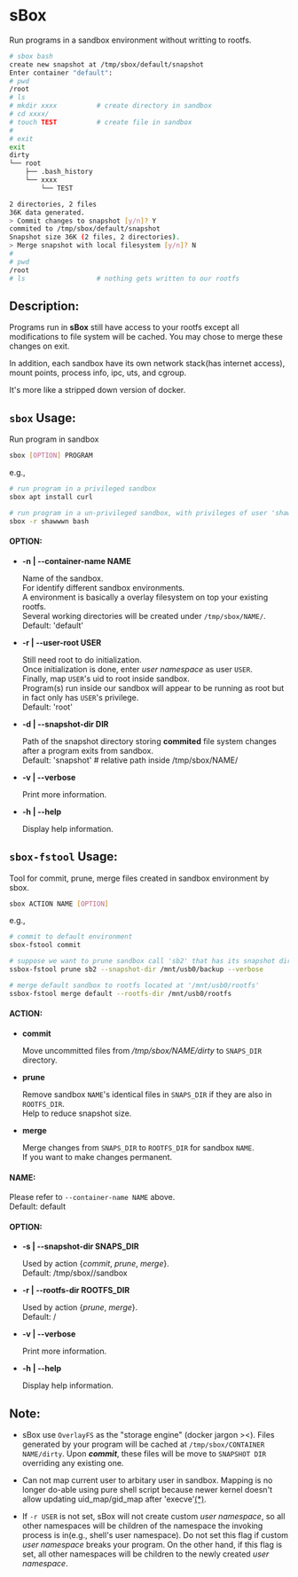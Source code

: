 # sBox

Run programs in a sandbox environment without writting to rootfs.

```bash
# sbox bash
create new snapshot at /tmp/sbox/default/snapshot
Enter container "default":
# pwd
/root
# ls
# mkdir xxxx          # create directory in sandbox
# cd xxxx/
# touch TEST          # create file in sandbox
#
# exit
exit
dirty
└── root
    ├── .bash_history
    └── xxxx
        └── TEST

2 directories, 2 files
36K data generated.
> Commit changes to snapshot [y/n]? Y
commited to /tmp/sbox/default/snapshot
Snapshot size 36K (2 files, 2 directories).
> Merge snapshot with local filesystem [y/n]? N
#
# pwd
/root
# ls                  # nothing gets written to our rootfs
```


## Description:

Programs run in **sBox** still have access to your rootfs except all modifications to file system will be cached. You may chose to merge these changes on exit.

In addition, each sandbox have its own network stack(has internet access), mount points, process info, ipc, uts, and cgroup.

It's more like a stripped down version of docker.

## `sbox` Usage: 

Run program in sandbox

```bash
sbox [OPTION] PROGRAM
```

e.g.,

```bash
# run program in a privileged sandbox
sbox apt install curl

# run program in a un-privileged sandbox, with privileges of user 'shawwwn'
sbox -r shawwwn bash
```
#### OPTION:
* **-n | --container-name NAME**
    
    Name of the sandbox.\
    For identify different sandbox environments. \
    A environment is basically a overlay filesystem on top your existing rootfs.\
    Several working directories will be created under `/tmp/sbox/NAME/`. \
    Default: 'default'

* **-r | --user-root USER** 
    
    Still need root to do initialization. \
    Once initialization is done, enter *user namespace* as user `USER`.\
    Finally, map `USER`'s uid to root inside sandbox.\
    Program(s) run inside our sandbox will appear to be running as root but in fact only has `USER`'s privilege.\
    Default: 'root'

* **-d | --snapshot-dir DIR** 

    Path of the snapshot directory storing **commited** file system changes after a program exits from sandbox.\
    Default: 'snapshot'    # relative path inside /tmp/sbox/NAME/
    
* **-v | --verbose**

    Print more information.
    
* **-h | --help**

    Display help information.


## `sbox-fstool` Usage: 

Tool for commit, prune, merge files created in sandbox environment by sbox.

```bash
sbox ACTION NAME [OPTION]
```

e.g.,
```bash
# commit to default environment
sbox-fstool commit

# suppose we want to prune sandbox call 'sb2' that has its snapshot directory at '/mnt/usb0/backup'
ssbox-fstool prune sb2 --snapshot-dir /mnt/usb0/backup --verbose

# merge default sandbox to rootfs located at '/mnt/usb0/rootfs'
ssbox-fstool merge default --rootfs-dir /mnt/usb0/rootfs
```

#### ACTION:

* **commit**
    
    Move uncommitted files from */tmp/sbox/NAME/dirty* to `SNAPS_DIR` directory.
    
* **prune**

    Remove sandbox `NAME`'s identical files in `SNAPS_DIR` if they are also in `ROOTFS_DIR`.\
    Help to reduce snapshot size.

* **merge**

    Merge changes from `SNAPS_DIR` to `ROOTFS_DIR` for sandbox `NAME`.\
    If you want to make changes permanent.

#### NAME:

Please refer to `--container-name NAME` above.\
Default: default

#### OPTION:

* **-s | --snapshot-dir SNAPS_DIR**

    Used by action {*commit*, *prune*, *merge*}.\
    Default: /tmp/sbox/<NAME>/sandbox
    
* **-r | --rootfs-dir ROOTFS_DIR**

    Used by action {*prune*, *merge*}.\
    Default: /

* **-v | --verbose**

    Print more information.
    
* **-h | --help**

    Display help information.


## Note:

- sBox use `OverlayFS` as the "storage engine" (docker jargon ><). Files generated by your program will be cached at `/tmp/sbox/CONTAINER NAME/dirty`. Upon ***commit***, these files will be move to `SNAPSHOT DIR` overriding any existing one.

- Can not map current user to arbitary user in sandbox. Mapping is no longer do-able using pure shell script because newer kernel doesn't allow updating uid_map/gid_map after 'execve'[(\*)](https://stackoverflow.com/questions/45972426/unshare-user-namespace-and-set-uid-mapping-with-newuidmap).

- If `-r USER` is not set, sBox will not create custom *user namespace*, so all other namespaces will be children of the namespace the invoking process is in(e.g., shell's user namespace). Do not set this flag if custom *user namespace* breaks your program. On the other hand, if this flag is set, all other namespaces will be children to the newly created *user namespace*.

